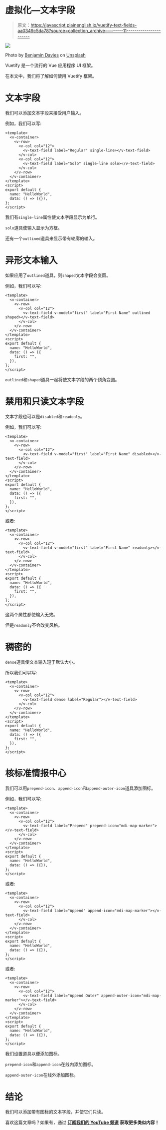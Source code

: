 # 虚拟化—文本字段

> 原文：<https://javascript.plainenglish.io/vuetify-text-fields-aa0349c5da78?source=collection_archive---------11----------------------->

![](img/fe1d88968449b49dfb139c59856d6564.png)

Photo by [Benjamin Davies](https://unsplash.com/@bendavisual?utm_source=medium&utm_medium=referral) on [Unsplash](https://unsplash.com?utm_source=medium&utm_medium=referral)

Vuetify 是一个流行的 Vue 应用程序 UI 框架。

在本文中，我们将了解如何使用 Vuetify 框架。

# 文本字段

我们可以添加文本字段来接受用户输入。

例如，我们可以写:

```
<template>
  <v-container>
    <v-row>
      <v-col col="12">
        <v-text-field label="Regular" single-line></v-text-field>
      </v-col>
      <v-col col="12">
        <v-text-field label="Solo" single-line solo></v-text-field>
      </v-col>
    </v-row>
  </v-container>
</template>
<script>
export default {
  name: "HelloWorld",
  data: () => ({}),
};
</script>
```

我们有`single-line`属性使文本字段显示为单行。

`solo`道具使输入显示为方框。

还有一个`outlined`道具来显示带有轮廓的输入。

# 异形文本输入

如果应用了`outlined`道具，则`shaped`文本字段会变圆。

例如，我们可以写:

```
<template>
  <v-container>
    <v-row>
      <v-col col="12">
        <v-text-field v-model="first" label="First Name" outlined shaped></v-text-field>
      </v-col>
    </v-row>
  </v-container>
</template>
<script>
export default {
  name: "HelloWorld",
  data: () => ({
    first: "",
  }),
};
</script>
```

`outlined`和`shaped`道具一起将使文本字段的两个顶角变圆。

# 禁用和只读文本字段

文本字段也可以是`disabled`和`readonly`。

例如，我们可以写:

```
<template>
  <v-container>
    <v-row>
      <v-col col="12">
        <v-text-field v-model="first" label="First Name" disabled></v-text-field>
      </v-col>
    </v-row>
  </v-container>
</template>
<script>
export default {
  name: "HelloWorld",
  data: () => ({
    first: "",
  }),
};
</script>
```

或者:

```
<template>
  <v-container>
    <v-row>
      <v-col col="12">
        <v-text-field v-model="first" label="First Name" readonly></v-text-field>
      </v-col>
    </v-row>
  </v-container>
</template>
<script>
export default {
  name: "HelloWorld",
  data: () => ({
    first: "",
  }),
};
</script>
```

这两个属性都使输入无效。

但是`readonly`不会改变风格。

# 稠密的

`dense`道具使文本输入短于默认大小。

所以我们可以写:

```
<template>
  <v-container>
    <v-row>
      <v-col col="12">
        <v-text-field dense label="Regular"></v-text-field>
      </v-col>
    </v-row>
  </v-container>
</template>
<script>
export default {
  name: "HelloWorld",
  data: () => ({
    first: "",
  }),
};
</script>
```

# 核标准情报中心

我们可以用`prepend-icon`、`append-icon`和`append-outer-icon`道具添加图标。

例如，我们可以写:

```
<template>
  <v-container>
    <v-row>
      <v-col col="12">
        <v-text-field label="Prepend" prepend-icon="mdi-map-marker"></v-text-field>
      </v-col>
    </v-row>
  </v-container>
</template>
<script>
export default {
  name: "HelloWorld",
  data: () => ({}),
};
</script>
```

或者:

```
<template>
  <v-container>
    <v-row>
      <v-col col="12">
        <v-text-field label="Append" append-icon="mdi-map-marker"></v-text-field>
      </v-col>
    </v-row>
  </v-container>
</template>
<script>
export default {
  name: "HelloWorld",
  data: () => ({}),
};
</script>
```

或者:

```
<template>
  <v-container>
    <v-row>
      <v-col col="12">
        <v-text-field label="Append Outer" append-outer-icon="mdi-map-marker"></v-text-field>
      </v-col>
    </v-row>
  </v-container>
</template>
<script>
export default {
  name: "HelloWorld",
  data: () => ({}),
};
</script>
```

我们设置道具以便添加图标。

`prepend-icon`和`append-icon`在线内添加图标。

`append-outer-icon`在线外添加图标。

# 结论

我们可以添加带有图标的文本字段，并使它们只读。

喜欢这篇文章吗？如果有，通过 [**订阅我们的 YouTube 频道**](https://www.youtube.com/channel/UCtipWUghju290NWcn8jhyAw?sub_confirmation=true) **获取更多类似内容！**